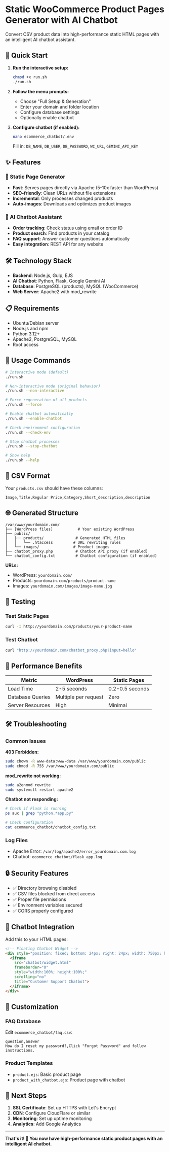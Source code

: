 # Static WooCommerce Product Pages Generator with AI Chatbot

Convert CSV product data into high-performance static HTML pages with an intelligent AI chatbot assistant.

## 🚀 Quick Start

1. **Run the interactive setup:**
   ```bash
   chmod +x run.sh
   ./run.sh
   ```

2. **Follow the menu prompts:**
   - Choose "Full Setup & Generation" 
   - Enter your domain and folder location
   - Configure database settings
   - Optionally enable chatbot

3. **Configure chatbot (if enabled):**
   ```bash
   nano ecommerce_chatbot/.env
   ```
   Fill in: `DB_NAME`, `DB_USER`, `DB_PASSWORD`, `WC_URL`, `GEMINI_API_KEY`

## ✨ Features

### 📄 Static Page Generator
- **Fast**: Serves pages directly via Apache (5-10x faster than WordPress)
- **SEO-friendly**: Clean URLs without file extensions
- **Incremental**: Only processes changed products
- **Auto-images**: Downloads and optimizes product images

### 🤖 AI Chatbot Assistant
- **Order tracking**: Check status using email or order ID
- **Product search**: Find products in your catalog
- **FAQ support**: Answer customer questions automatically
- **Easy integration**: REST API for any website

## 🛠️ Technology Stack

- **Backend**: Node.js, Gulp, EJS
- **AI Chatbot**: Python, Flask, Google Gemini AI
- **Database**: PostgreSQL (products), MySQL (WooCommerce)
- **Web Server**: Apache2 with mod_rewrite

## 📋 Requirements

- Ubuntu/Debian server
- Node.js and npm
- Python 3.12+
- Apache2, PostgreSQL, MySQL
- Root access

## 🎯 Usage Commands

```bash
# Interactive mode (default)
./run.sh

# Non-interactive mode (original behavior)
./run.sh --non-interactive

# Force regeneration of all products
./run.sh --force

# Enable chatbot automatically
./run.sh --enable-chatbot

# Check environment configuration
./run.sh --check-env

# Stop chatbot processes
./run.sh --stop-chatbot

# Show help
./run.sh --help
```

## 📁 CSV Format

Your `products.csv` should have these columns:
```csv
Image,Title,Regular Price,Category,Short_description,description
```

## 🌐 Generated Structure

```
/var/www/yourdomain.com/
├── [WordPress files]           # Your existing WordPress
├── public/
│   ├── products/              # Generated HTML files
│   │   └── .htaccess         # URL rewriting rules
│   └── images/               # Product images
├── chatbot_proxy.php          # Chatbot API proxy (if enabled)
└── chatbot_config.txt         # Chatbot configuration (if enabled)
```

**URLs:**
- WordPress: `yourdomain.com/`
- Products: `yourdomain.com/products/product-name`
- Images: `yourdomain.com/images/image-name.jpg`

## 🧪 Testing

### Test Static Pages
```bash
curl -I http://yourdomain.com/products/your-product-name
```

### Test Chatbot
```bash
curl "http://yourdomain.com/chatbot_proxy.php?input=hello"
```

## 🚀 Performance Benefits

| Metric | WordPress | Static Pages |
|--------|-----------|-------------|
| Load Time | 2-5 seconds | 0.2-0.5 seconds |
| Database Queries | Multiple per request | Zero |
| Server Resources | High | Minimal |

## 🛠️ Troubleshooting

### Common Issues

**403 Forbidden:**
```bash
sudo chown -R www-data:www-data /var/www/yourdomain.com/public
sudo chmod -R 755 /var/www/yourdomain.com/public
```

**mod_rewrite not working:**
```bash
sudo a2enmod rewrite
sudo systemctl restart apache2
```

**Chatbot not responding:**
```bash
# Check if Flask is running
ps aux | grep "python.*app.py"

# Check configuration
cat ecommerce_chatbot/chatbot_config.txt
```

### Log Files
- Apache Error: `/var/log/apache2/error_yourdomain.com.log`
- Chatbot: `ecommerce_chatbot/flask_app.log`

## 🔒 Security Features

- ✅ Directory browsing disabled
- ✅ CSV files blocked from direct access
- ✅ Proper file permissions
- ✅ Environment variables secured
- ✅ CORS properly configured

## 📱 Chatbot Integration

Add this to your HTML pages:

```html
<!-- Floating Chatbot Widget -->
<div style="position: fixed; bottom: 24px; right: 24px; width: 750px; height: 550px; z-index: 9999;">
  <iframe 
    src="chatbot/widget.html" 
    frameborder="0" 
    style="width:100%; height:100%;" 
    scrolling="no"
    title="Customer Support Chatbot">
  </iframe>
</div>
```

## 🔄 Customization

### FAQ Database
Edit `ecommerce_chatbot/faq.csv`:
```csv
question,answer
How do I reset my password?,Click "Forgot Password" and follow instructions.
```

### Product Templates
- `product.ejs`: Basic product page
- `product_with_chatbot.ejs`: Product page with chatbot

## 🚀 Next Steps

1. **SSL Certificate**: Set up HTTPS with Let's Encrypt
2. **CDN**: Configure CloudFlare or similar
3. **Monitoring**: Set up uptime monitoring
4. **Analytics**: Add Google Analytics

---

**That's it! 🚀 You now have high-performance static product pages with an intelligent AI chatbot.**
